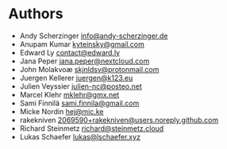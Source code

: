 <!--
  - SPDX-FileCopyrightText: 2022 Nextcloud GmbH and Nextcloud contributors
  - SPDX-License-Identifier: AGPL-3.0-or-later
-->
# Authors

- Andy Scherzinger <info@andy-scherzinger.de>
- Anupam Kumar <kyteinsky@gmail.com>
- Edward Ly <contact@edward.ly>
- Jana Peper <jana.peper@nextcloud.com>
- John Molakvoæ <skjnldsv@protonmail.com>
- Juergen Kellerer <juergen@k123.eu>
- Julien Veyssier <julien-nc@posteo.net>
- Marcel Klehr <mklehr@gmx.net>
- Sami Finnilä <sami.finnila@gmail.com>
- Micke Nordin <hej@mic.ke>
- rakekniven <2069590+rakekniven@users.noreply.github.com>
- Richard Steinmetz <richard@steinmetz.cloud>
- Lukas Schaefer <lukas@lschaefer.xyz>
